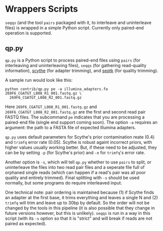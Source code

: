 # Wrappers Scripts

`seqqs` (and the tool `pairs` packaged with it, to interleave and
uninterleave files) is wrapped in a simple Python script. Currently
only paired-end operation is supported.

## qp.py

`qp.py` is a Python script to process paired-end files using `pairs`
(for interleaving and uninterleaving files), `seqqs` (for gathering
read-quality information),
[scythe](https://github.com/vsbuffalo/scythe) (for adapter trimming),
and [seqtk](https://github.com/lh3/seqtk) (for quality trimming).

A sample run would look like this:

    python contrib/qp.py pe -a illumina_adapters.fa 269F6_CGATGT_L008_R1_001.fastq.gz \
	  269F6_CGATGT_L008_R2_001.fastq.gz

Here `269F6_CGATGT_L008_R1_001.fastq.gz` and
`269F6_CGATGT_L008_R2_001.fastq.gz` are the first and second read pair
FASTQ files. The subcommand `pe` indicates that you are processing a
paired-end file (single end support coming soon). The option `-a`
requires an argument: the path to a FASTA file of expected Illumina
adapters.

`qp.py` uses default parameters for Scythe's prior contamination reate
(0.4) and `trimfq` error rate (0.05). Scythe is robust againt
incorrect priors, with higher values usually working better. But, if
these need to be adjusted, they can be by setting `-p` (for Scythe's
prior) and `-e` for `trimfq`'s error rate.

Another option is `-s`, which will tell `qp.py` whether to use `pairs`
to split, or uninterleave the files into two read pair files and a
seperate file full of orphaned single reads (which can happen if a
read's pair was all poor quality and entirely trimmed). Final
splitting with `-s` should be used normally, but some programs do
require interleaved input.

One technical note: pair ordering is maintained because (1) if Scythe
finds an adapter at the first base, it trims everything and leaves a
single N and (2) `trimfq` will trim and leave up to 30bp by
default. So the order will not be changed by the tools in this
pipeline (it is also possible that they change in future versions
however, but this is unlikely). `seqqs` is run in a way in this script
(with its `-s` option so that it is "strict" and will break if reads
are not paired as expected).


